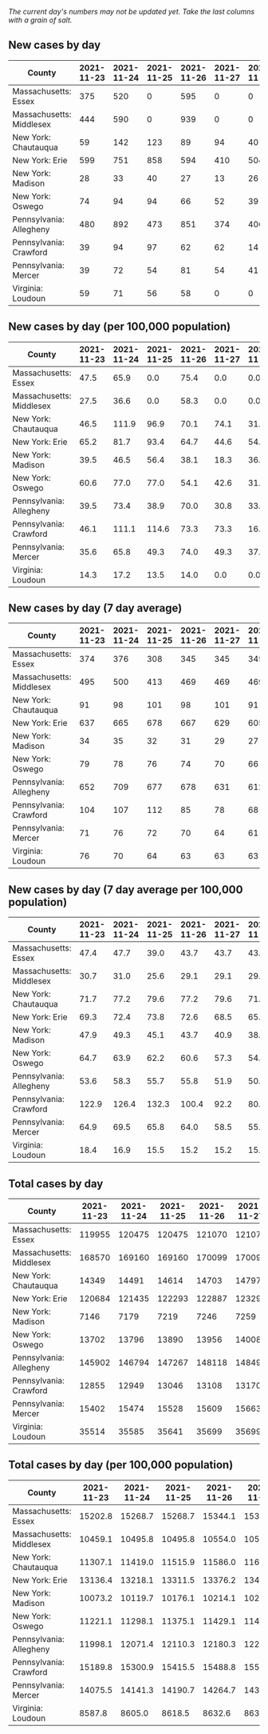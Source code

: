 _The current day's numbers may not be updated yet. Take the last columns with a grain of salt._
## New cases by day

| County | 2021-11-23 | 2021-11-24 | 2021-11-25 | 2021-11-26 | 2021-11-27 | 2021-11-28 | 2021-11-29 |
| --- | --- | --- | --- | --- | --- | --- | --- |
| Massachusetts: Essex | 375 | 520 | 0 | 595 | 0 | 0 |  |
| Massachusetts: Middlesex | 444 | 590 | 0 | 939 | 0 | 0 |  |
| New York: Chautauqua | 59 | 142 | 123 | 89 | 94 | 40 |  |
| New York: Erie | 599 | 751 | 858 | 594 | 410 | 504 |  |
| New York: Madison | 28 | 33 | 40 | 27 | 13 | 26 |  |
| New York: Oswego | 74 | 94 | 94 | 66 | 52 | 39 |  |
| Pennsylvania: Allegheny | 480 | 892 | 473 | 851 | 374 | 406 |  |
| Pennsylvania: Crawford | 39 | 94 | 97 | 62 | 62 | 14 |  |
| Pennsylvania: Mercer | 39 | 72 | 54 | 81 | 54 | 41 |  |
| Virginia: Loudoun | 59 | 71 | 56 | 58 | 0 | 0 |  |

## New cases by day (per 100,000 population)

| County | 2021-11-23 | 2021-11-24 | 2021-11-25 | 2021-11-26 | 2021-11-27 | 2021-11-28 | 2021-11-29 |
| --- | --- | --- | --- | --- | --- | --- | --- |
| Massachusetts: Essex | 47.5 | 65.9 | 0.0 | 75.4 | 0.0 | 0.0 |  |
| Massachusetts: Middlesex | 27.5 | 36.6 | 0.0 | 58.3 | 0.0 | 0.0 |  |
| New York: Chautauqua | 46.5 | 111.9 | 96.9 | 70.1 | 74.1 | 31.5 |  |
| New York: Erie | 65.2 | 81.7 | 93.4 | 64.7 | 44.6 | 54.9 |  |
| New York: Madison | 39.5 | 46.5 | 56.4 | 38.1 | 18.3 | 36.7 |  |
| New York: Oswego | 60.6 | 77.0 | 77.0 | 54.1 | 42.6 | 31.9 |  |
| Pennsylvania: Allegheny | 39.5 | 73.4 | 38.9 | 70.0 | 30.8 | 33.4 |  |
| Pennsylvania: Crawford | 46.1 | 111.1 | 114.6 | 73.3 | 73.3 | 16.5 |  |
| Pennsylvania: Mercer | 35.6 | 65.8 | 49.3 | 74.0 | 49.3 | 37.5 |  |
| Virginia: Loudoun | 14.3 | 17.2 | 13.5 | 14.0 | 0.0 | 0.0 |  |

## New cases by day (7 day average)

| County | 2021-11-23 | 2021-11-24 | 2021-11-25 | 2021-11-26 | 2021-11-27 | 2021-11-28 | 2021-11-29 |
| --- | --- | --- | --- | --- | --- | --- | --- |
| Massachusetts: Essex | 374 | 376 | 308 | 345 | 345 | 345 |  |
| Massachusetts: Middlesex | 495 | 500 | 413 | 469 | 469 | 469 |  |
| New York: Chautauqua | 91 | 98 | 101 | 98 | 101 | 91 |  |
| New York: Erie | 637 | 665 | 678 | 667 | 629 | 605 |  |
| New York: Madison | 34 | 35 | 32 | 31 | 29 | 27 |  |
| New York: Oswego | 79 | 78 | 76 | 74 | 70 | 66 |  |
| Pennsylvania: Allegheny | 652 | 709 | 677 | 678 | 631 | 612 |  |
| Pennsylvania: Crawford | 104 | 107 | 112 | 85 | 78 | 68 |  |
| Pennsylvania: Mercer | 71 | 76 | 72 | 70 | 64 | 61 |  |
| Virginia: Loudoun | 76 | 70 | 64 | 63 | 63 | 63 |  |

## New cases by day (7 day average per 100,000 population)

| County | 2021-11-23 | 2021-11-24 | 2021-11-25 | 2021-11-26 | 2021-11-27 | 2021-11-28 | 2021-11-29 |
| --- | --- | --- | --- | --- | --- | --- | --- |
| Massachusetts: Essex | 47.4 | 47.7 | 39.0 | 43.7 | 43.7 | 43.7 |  |
| Massachusetts: Middlesex | 30.7 | 31.0 | 25.6 | 29.1 | 29.1 | 29.1 |  |
| New York: Chautauqua | 71.7 | 77.2 | 79.6 | 77.2 | 79.6 | 71.7 |  |
| New York: Erie | 69.3 | 72.4 | 73.8 | 72.6 | 68.5 | 65.9 |  |
| New York: Madison | 47.9 | 49.3 | 45.1 | 43.7 | 40.9 | 38.1 |  |
| New York: Oswego | 64.7 | 63.9 | 62.2 | 60.6 | 57.3 | 54.1 |  |
| Pennsylvania: Allegheny | 53.6 | 58.3 | 55.7 | 55.8 | 51.9 | 50.3 |  |
| Pennsylvania: Crawford | 122.9 | 126.4 | 132.3 | 100.4 | 92.2 | 80.4 |  |
| Pennsylvania: Mercer | 64.9 | 69.5 | 65.8 | 64.0 | 58.5 | 55.7 |  |
| Virginia: Loudoun | 18.4 | 16.9 | 15.5 | 15.2 | 15.2 | 15.2 |  |

## Total cases by day

| County | 2021-11-23 | 2021-11-24 | 2021-11-25 | 2021-11-26 | 2021-11-27 | 2021-11-28 | 2021-11-29 |
| --- | --- | --- | --- | --- | --- | --- | --- |
| Massachusetts: Essex | 119955 | 120475 | 120475 | 121070 | 121070 | 121070 |  |
| Massachusetts: Middlesex | 168570 | 169160 | 169160 | 170099 | 170099 | 170099 |  |
| New York: Chautauqua | 14349 | 14491 | 14614 | 14703 | 14797 | 14837 |  |
| New York: Erie | 120684 | 121435 | 122293 | 122887 | 123297 | 123801 |  |
| New York: Madison | 7146 | 7179 | 7219 | 7246 | 7259 | 7285 |  |
| New York: Oswego | 13702 | 13796 | 13890 | 13956 | 14008 | 14047 |  |
| Pennsylvania: Allegheny | 145902 | 146794 | 147267 | 148118 | 148492 | 148898 |  |
| Pennsylvania: Crawford | 12855 | 12949 | 13046 | 13108 | 13170 | 13184 |  |
| Pennsylvania: Mercer | 15402 | 15474 | 15528 | 15609 | 15663 | 15704 |  |
| Virginia: Loudoun | 35514 | 35585 | 35641 | 35699 | 35699 | 35699 |  |

## Total cases by day (per 100,000 population)

| County | 2021-11-23 | 2021-11-24 | 2021-11-25 | 2021-11-26 | 2021-11-27 | 2021-11-28 | 2021-11-29 |
| --- | --- | --- | --- | --- | --- | --- | --- |
| Massachusetts: Essex | 15202.8 | 15268.7 | 15268.7 | 15344.1 | 15344.1 | 15344.1 |  |
| Massachusetts: Middlesex | 10459.1 | 10495.8 | 10495.8 | 10554.0 | 10554.0 | 10554.0 |  |
| New York: Chautauqua | 11307.1 | 11419.0 | 11515.9 | 11586.0 | 11660.1 | 11691.6 |  |
| New York: Erie | 13136.4 | 13218.1 | 13311.5 | 13376.2 | 13420.8 | 13475.6 |  |
| New York: Madison | 10073.2 | 10119.7 | 10176.1 | 10214.1 | 10232.4 | 10269.1 |  |
| New York: Oswego | 11221.1 | 11298.1 | 11375.1 | 11429.1 | 11471.7 | 11503.7 |  |
| Pennsylvania: Allegheny | 11998.1 | 12071.4 | 12110.3 | 12180.3 | 12211.1 | 12244.4 |  |
| Pennsylvania: Crawford | 15189.8 | 15300.9 | 15415.5 | 15488.8 | 15562.0 | 15578.6 |  |
| Pennsylvania: Mercer | 14075.5 | 14141.3 | 14190.7 | 14264.7 | 14314.0 | 14351.5 |  |
| Virginia: Loudoun | 8587.8 | 8605.0 | 8618.5 | 8632.6 | 8632.6 | 8632.6 |  |
